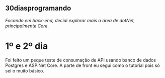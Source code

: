 ## 30diasprogramando

*Focando em back-end, decidi explorar mais a área de dotNet, principalmente Core.*

# 1º e 2º dia
Foi feito um peque teste de consumação de API usando banco de dados Postgres e ASP.Net Core.
A parte de front eu segui como o tutorial pois só sei o muito básico.
